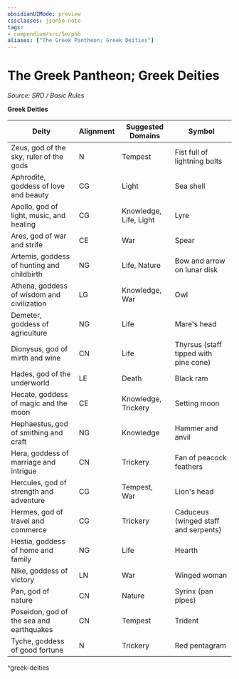 ```yaml
---
obsidianUIMode: preview
cssclasses: json5e-note
tags:
- compendium/src/5e/phb
aliases: ["The Greek Pantheon; Greek Deities"]
---
```

# The Greek Pantheon; Greek Deities
*Source: SRD / Basic Rules* 

**Greek Deities**

| Deity | Alignment | Suggested Domains | Symbol |
|-------|-----------|-------------------|--------|
| Zeus, god of the sky, ruler of the gods | N | Tempest | Fist full of lightning bolts |
| Aphrodite, goddess of love and beauty | CG | Light | Sea shell |
| Apollo, god of light, music, and healing | CG | Knowledge, Life, Light | Lyre |
| Ares, god of war and strife | CE | War | Spear |
| Artemis, goddess of hunting and childbirth | NG | Life, Nature | Bow and arrow on lunar disk |
| Athena, goddess of wisdom and civilization | LG | Knowledge, War | Owl |
| Demeter, goddess of agriculture | NG | Life | Mare's head |
| Dionysus, god of mirth and wine | CN | Life | Thyrsus (staff tipped with pine cone) |
| Hades, god of the underworld | LE | Death | Black ram |
| Hecate, goddess of magic and the moon | CE | Knowledge, Trickery | Setting moon |
| Hephaestus, god of smithing and craft | NG | Knowledge | Hammer and anvil |
| Hera, goddess of marriage and intrigue | CN | Trickery | Fan of peacock feathers |
| Hercules, god of strength and adventure | CG | Tempest, War | Lion's head |
| Hermes, god of travel and commerce | CG | Trickery | Caduceus (winged staff and serpents) |
| Hestia, goddess of home and family | NG | Life | Hearth |
| Nike, goddess of victory | LN | War | Winged woman |
| Pan, god of nature | CN | Nature | Syrinx (pan pipes) |
| Poseidon, god of the sea and earthquakes | CN | Tempest | Trident |
| Tyche, goddess of good fortune | N | Trickery | Red pentagram |
^greek-deities